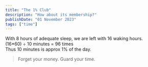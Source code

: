 ```yaml
---
title: "The 1% Club"
description: "How about its membership?"
publishDate: "01 November 2023"
tags: ["time"]
---
```


With 8 hours of adequate sleep, we are left with 16 waking hours.
<br>
(16*60) ÷ 10 minutes = 96 times
<br>
Thus 10 minutes is approx 1% of the day.<br>
>Forget your money. Guard your time.

